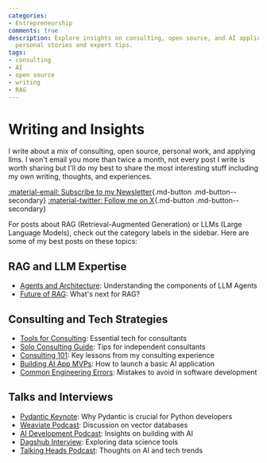 ```yaml
---
categories:
- Entrepreneurship
comments: true
description: Explore insights on consulting, open source, and AI applications through
  personal stories and expert tips.
tags:
- consulting
- AI
- open source
- writing
- RAG
---
```


# Writing and Insights

I write about a mix of consulting, open source, personal work, and applying llms. I won't email you more than twice a month, not every post I write is worth sharing but I'll do my best to share the most interesting stuff including my own writing, thoughts, and experiences.

[:material-email: Subscribe to my Newsletter](https://dub.link/S4G5XGs){.md-button .md-button--secondary}
[:material-twitter: Follow me on X](https://twitter.com/engineerprompt){.md-button .md-button--secondary}

For posts about RAG (Retrieval-Augmented Generation) or LLMs (Large Language Models), check out the category labels in the sidebar. Here are some of my best posts on these topics:


## RAG and LLM Expertise
- [Agents and Architecture](./posts/agents-architecture.md): Understanding the components of LLM Agents
- [Future of RAG](./posts/rag-plusplus.md): What's next for RAG?

## Consulting and Tech Strategies

- [Tools for Consulting](./posts/consulting-stack.md): Essential tech for consultants
- [Solo Consulting Guide](./posts/consulting-indie.md): Tips for independent consultants
- [Consulting 101](./posts/consulting-everything-i-know.md): Key lessons from my consulting experience
- [Building AI App MVPs](./posts/mvp.md): How to launch a basic AI application
- [Common Engineering Errors](./posts/stochastic-software.md): Mistakes to avoid in software development

## Talks and Interviews

- [Pydantic Keynote](https://www.youtube.com/watch?v=yj-wSRJwrrc&): Why Pydantic is crucial for Python developers
- [Weaviate Podcast](https://www.youtube.com/watch?v=higlHgYDc5E): Discussion on vector databases
- [AI Development Podcast](https://www.youtube.com/watch?v=RuLTElrphnk): Insights on building with AI
- [Dagshub Interview](https://www.youtube.com/watch?v=rDP44EVpHTA): Exploring data science tools
- [Talking Heads Podcast](https://www.youtube.com/watch?v=5-5jf3_mvBg): Thoughts on AI and tech trends